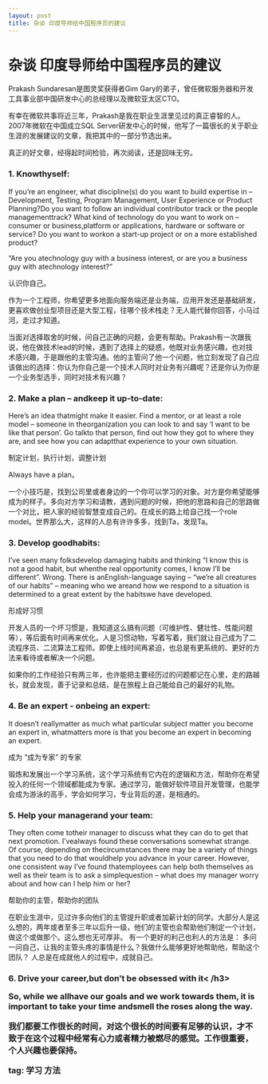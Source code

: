 ```yaml
---
layout: post
title: 杂谈 印度导师给中国程序员的建议
---
```


# 杂谈 印度导师给中国程序员的建议

Prakash Sundaresan是图灵奖获得者Gim Gary的弟子，曾任微软服务器和开发工具事业部中国研发中心的总经理以及微软亚太区CTO。

有幸在微软共事将近三年，Prakash是我在职业生涯里见过的真正睿智的人。2007年微软在中国成立SQL Server研发中心的时候，他写了一篇很长的关于职业生涯的发展建议的文章，我把其中的一部分节选出来。

真正的好文章，经得起时间检验，再次阅读，还是回味无穷。
 

<h3>1. Knowthyself: </h3>

If you’re an engineer, what discipline(s) do you want to build expertise in –Development, Testing, Program Management, User Experience or Product Planning?Do you want to follow an individual contributor track or the people managementtrack? What kind of technology do you want to work on – consumer or business,platform or applications, hardware or software or service? Do you want to workon a start-up project or on a more established product?

“Are you atechnology guy with a business interest, or are you a business guy with atechnology interest?”

   

认识你自己。

作为一个工程师，你希望更多地面向服务端还是业务端，应用开发还是基础研发，更喜欢做创业型项目还是大型工程，往哪个技术栈走？无人能代替你回答，小马过河，走过才知道。

当面对选择取舍的时候，问自己正确的问题，会更有帮助。Prakash有一次跟我说，他在做技术lead的时候，遇到了选择上的疑惑，他既对业务感兴趣，也对技术感兴趣，于是跟他的主管沟通。他的主管问了他一个问题，他立刻发现了自己应该做出的选择：你认为你自己是一个技术人同时对业务有兴趣呢？还是你认为你是一个业务型选手，同时对技术有兴趣？
 

<h3>2. Make a plan – andkeep it up-to-date:</h3>

Here’s an idea thatmight make it easier. Find a mentor, or at least a role model – someone in theorganization you can look to and say ‘I want to be like that person’. Go talkto that person, find out how they got to where they are, and see how you can adaptthat experience to your own situation.

 

制定计划，执行计划，调整计划

Always have a plan。

一个小技巧是，找到公司里或者身边的一个你可以学习的对象。对方是你希望能够成为的样子。多向对方学习和请教，遇到问题的时候，把他的思路和自己的思路做一个对比，把人家的经验智慧变成自己的。在成长的路上给自己找一个role model。世界那么大，这样的人总有许许多多，找到Ta，发现Ta。
 

 

<h3>3. Develop goodhabits:</h3>

I’ve seen many folksdevelop damaging habits and thinking “I know this is not a good habit, but whenthe real opportunity comes, I know I’ll be different”. Wrong. There is anEnglish-language saying – “we’re all creatures of our habits” – meaning who we areand how we respond to a situation is determined to a great extent by the habitswe have developed.

 

形成好习惯

开发人员的一个坏习惯是，我知道这么搞有问题（可维护性、健壮性、性能问题等），等后面有时间再来优化。人是习惯动物，写着写着，我们就让自己成为了二流程序员、二流算法工程师。即使上线时间再紧迫，也总是有更系统的、更好的方法来看待或者解决一个问题。

如果你的工作经验只有两三年，也许能把主要经历过的问题都记在心里，走的路越长，就会发现，善于记录和总结，是在旅程上自己能给自己的最好的礼物。
 

 

<h3>4. Be an expert - onbeing an expert:</h3>

It doesn’t reallymatter as much what particular subject matter you become an expert in, whatmatters more is that you become an expert in becoming an expert.

 

成为 “成为专家” 的专家

锻炼和发展出一个学习系统，这个学习系统有它内在的逻辑和方法，帮助你在希望投入的任何一个领域都能成为专家。通过学习，能做好软件项目开发管理，也能学会成为游泳的高手，学会如何学习，专业背后的道，是相通的。
 

<h3>5. Help your managerand your team:</h3>

They often come totheir manager to discuss what they can do to get that next promotion. I’vealways found these conversations somewhat strange. Of course, depending on thecircumstances there may be a variety of things that you need to do that wouldhelp you advance in your career. However, one consistent way I’ve found thatemployees can help both themselves as well as their team is to ask a simplequestion – what does my manager worry about and how can I help him or her?

 

帮助你的主管，帮助你的团队

在职业生涯中，见过许多向他们的主管提升职或者加薪计划的同学。大部分人是这么想的，两年或者至多三年以后升一级，他们的主管也会帮助他们制定一个计划，做这个或做那个。这么想也无可厚非。
有一个更好的利己也利人的方法是：
多问一问自己，让我的主管头疼的事情是什么？我做什么能够更好地帮助他，帮助这个团队？
人总是在成就他人的过程中，成就自己。
 

<h3>6. Drive your career,but don’t be obsessed with it< /h3> 

So, while we allhave our goals and we work towards them, it is important to take your time andsmell the roses along the way.

 

我们都要工作很长的时间，对这个很长的时间要有足够的认识，才不致于在这个过程中经常有心力或者精力被燃尽的感觉。工作很重要，个人兴趣也要保持。
 
 

tag: 学习 方法